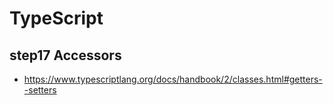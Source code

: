 # TypeScript

## step17 Accessors

- https://www.typescriptlang.org/docs/handbook/2/classes.html#getters--setters
